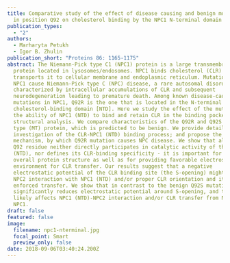 ```yaml
---
title: Comparative study of the effect of disease causing and benign mutations
  in position Q92 on cholesterol binding by the NPC1 N-terminal domain
publication_types:
  - "2"
authors:
  - Marharyta Petukh
  - Igor B. Zhulin
publication_short: "Proteins 86: 1165-1175"
abstract: The Niemann-Pick type C1 (NPC1) protein is a large transmembrane
  protein located in lysosomes/endosomes. NPC1 binds cholesterol (CLR) and
  transports it to cellular membrane and endoplasmic reticulum. Mutations in
  NPC1 cause Niemann-Pick type C (NPC) disease, a rare autosomal disorder
  characterized by intracellular accumulations of CLR and subsequent
  neurodegeneration leading to premature death. Among known disease-causing
  mutations in NPC1, Q92R is the one that is located in the N-terminal
  cholesterol-binding domain [NTD]. Here we study the effect of the mutation on
  the ability of NPC1 (NTD) to bind and retain CLR in the binding pocket using
  structural analysis. We compare characteristics of the Q92R and Q92S mutant
  type (MT) protein, which is predicted to be benign. We provide detailed
  investigation of the CLR-NPC1 (NTD) binding process; and propose the
  mechanism, by which Q92R mutation causes NPC disease. We show that although
  Q92 residue neither directly participates in catalytic activity of the NPC1
  (NTD), nor defines its CLR-binding specificity - it is important for the
  overall protein structure as well as for providing favorable electrostatic
  environment for CLR transfer. Our results suggest that a negative
  electrostatic potential of the CLR binding site (the S-opening) might promote
  NPC2 interaction with NPC1 (NTD) and/or proper CLR orientation and its
  enforced transfer. We show that in contrast to the benign Q92S mutation, Q92R
  significantly reduces electrostatic potential around S-opening, and thus
  likely affects NPC1 (NTD)-NPC2 interaction and/or CLR transfer from NPC2 to
  NPC1.
draft: false
featured: false
image:
  filename: npc1-nterminal.jpg
  focal_point: Smart
  preview_only: false
date: 2018-09-06T03:40:24.200Z
---
```

